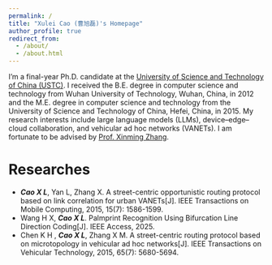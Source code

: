 ```yaml
---
permalink: /
title: "Xulei Cao (曹旭磊)'s Homepage"
author_profile: true
redirect_from: 
  - /about/
  - /about.html
---
```


I’m a final-year Ph.D. candidate at the [University of Science and Technology of China (USTC)](https://www.ustc.edu.cn/). I received the B.E. degree in computer science and technology from Wuhan University of Technology, Wuhan, China, in 2012 and the M.E. degree in computer science and technology from the University of Science and Technology of China, Hefei, China, in 2015. My research interests include large language models (LLMs), device–edge–cloud collaboration, and vehicular ad hoc networks (VANETs). I am fortunate to be advised by [Prof. Xinming Zhang](https://mmistakes.github.io/minimal-mistakes/).

# Researches
- ***Cao X L***, Yan L, Zhang X. A street-centric opportunistic routing protocol based on link correlation for urban VANETs[J]. IEEE Transactions on Mobile Computing, 2015, 15(7): 1586-1599.
- Wang H X, ***Cao X L***. Palmprint Recognition Using Bifurcation Line Direction Coding[J]. IEEE Access, 2025.
- Chen K H , ***Cao X L***, Zhang X M. A street-centric routing protocol based on microtopology in vehicular ad hoc networks[J]. IEEE Transactions on Vehicular Technology, 2015, 65(7): 5680-5694.